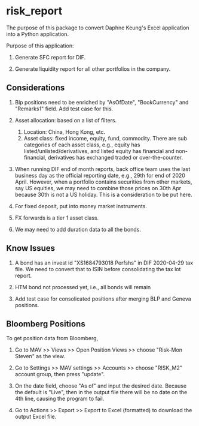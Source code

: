 # risk_report
The purpose of this package to convert Daphne Keung's Excel application into a Python application.

Purpose of this application:

1. Generate SFC report for DIF.

2. Generate liquidity report for all other portfolios in the company.



## Considerations

1. Blp positions need to be enriched by "AsOfDate", "BookCurrency" and "Remarks1" field. Add test case for this.

2. Asset allocation: based on a list of filters.
	1. Location: China, Hong Kong, etc.
	2. Asset class: fixed income, equity, fund, commodity. There are sub categories of each asset class, e.g., equity has listed/unlisted/derivatives, and listed equity has financial and non-financial, derivatives has exchanged traded or over-the-counter.

3. When running DIF end of month reports, back office team uses the last business day as the official reporting date, e.g., 29th for end of 2020 April. However, when a portfolio contains securities from other markets, say US equities, we may need to combine those prices on 30th Apr because 30th is not a US holiday. This is a consideration to be put here.

4. For fixed deposit, put into money market instruments.

5. FX forwards is a tier 1 asset class.

6. We may need to add duration data to all the bonds.



## Know Issues

1. A bond has an invest id "XS1684793018 Perfshs" in DIF 2020-04-29 tax file. We need to convert that to ISIN before consolidating the tax lot report.

2. HTM bond not processed yet, i.e., all bonds will remain 

2. Add test case for consolicated positions after merging BLP and Geneva positions.



## Bloomberg Positions

To get position data from Bloomberg,

1. Go to MAV >> Views >> Open Position Views >> choose "Risk-Mon Steven" as the view.

2. Go to Settings >> MAV settings >> Accounts >> choose "RISK_M2" account group, then press "update".

3. On the date field, choose "As of" and input the desired date. Because the default is "Live", then in the output file there will be no date on the 4th line, causing the program to fail.

4. Go to Actions >> Export >> Export to Excel (formatted) to download the output Excel file.
